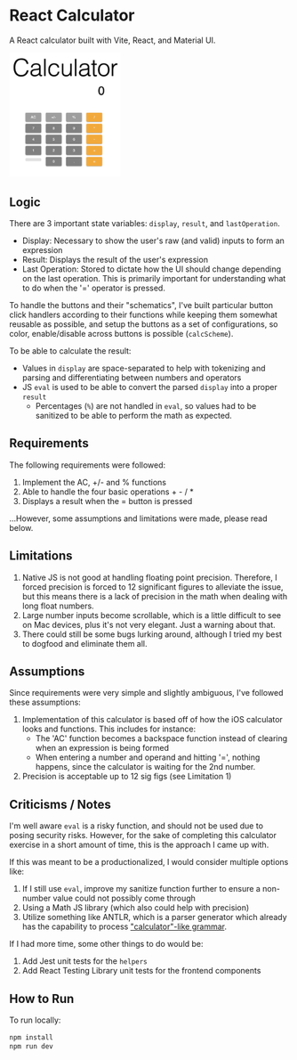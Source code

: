 # React Calculator

A React calculator built with Vite, React, and Material UI.

<img src="./docs/calc.png" alt="drawing" width="200" />

## Logic

There are 3 important state variables: `display`, `result`, and `lastOperation`.
- Display: Necessary to show the user's raw (and valid) inputs to form an expression
- Result: Displays the result of the user's expression
- Last Operation: Stored to dictate how the UI should change depending on the last operation. This is primarily important for understanding what to do when the '=' operator is pressed.

To handle the buttons and their "schematics", I've built particular button click handlers according to their functions while keeping them somewhat reusable as possible, and setup the buttons as a set of configurations, so color, enable/disable across buttons is possible (`calcScheme`).

To be able to calculate the result:
- Values in `display` are space-separated to help with tokenizing and parsing and differentiating between numbers and operators 
- JS `eval` is used to be able to convert the parsed `display` into a proper `result`
  - Percentages (`%`) are not handled in `eval`, so values had to be sanitized to be able to perform the math as expected. 


## Requirements

The following requirements were followed:
1. Implement the AC, +/- and % functions
2. Able to handle the four basic operations + - / *
3. Displays a result when the = button is pressed

...However, some assumptions and limitations were made, please read below. 

## Limitations

1. Native JS is not good at handling floating point precision. Therefore, I forced precision is forced to 12 significant figures to alleviate the issue, but this means there is a lack of precision in the math when dealing with long float numbers.
2. Large number inputs become scrollable, which is a little difficult to see on Mac devices, plus it's not very elegant. Just a warning about that.
3. There could still be some bugs lurking around, although I tried my best to dogfood and eliminate them all.

## Assumptions

Since requirements were very simple and slightly ambiguous, I've followed these assumptions:

1. Implementation of this calculator is based off of how the iOS calculator looks and functions. This includes for instance:
   - The 'AC' function becomes a backspace function instead of clearing when an expression is being formed
   - When entering a number and operand and hitting '=', nothing happens, since the calculator is waiting for the 2nd number.
2. Precision is acceptable up to 12 sig figs (see Limitation 1)

## Criticisms / Notes

I'm well aware `eval` is a risky function, and should not be used due to posing security risks. 
However, for the sake of completing this calculator exercise in a short amount of time, this is the approach I came up with.

If this was meant to be a productionalized, I would consider multiple options like:
1. If I still use `eval`, improve my sanitize function further to ensure a non-number value could not possibly come through
2. Using a Math JS library (which also could help with precision)
3. Utilize something like ANTLR, which is a parser generator which already has the capability to process ["calculator"-like grammar](https://github.com/antlr/grammars-v4/blob/master/calculator/calculator.g4).

If I had more time, some other things to do would be:
1. Add Jest unit tests for the `helpers`
2. Add React Testing Library unit tests for the frontend components

## How to Run

To run locally:

```
npm install
npm run dev
```
